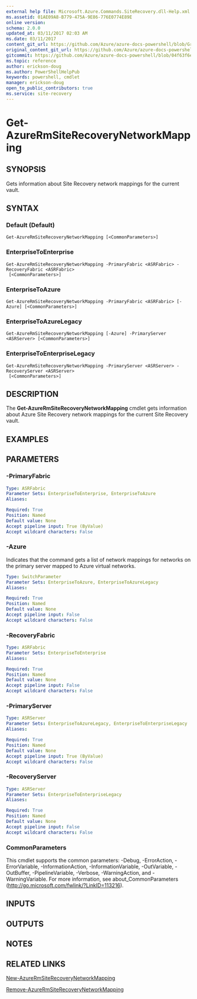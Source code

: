 ```yaml
---
external help file: Microsoft.Azure.Commands.SiteRecovery.dll-Help.xml
ms.assetid: 01AE09A8-B779-475A-9E86-776E0774E89E
online version:
schema: 2.0.0
updated_at: 03/11/2017 02:03 AM
ms.date: 03/11/2017
content_git_url: https://github.com/Azure/azure-docs-powershell/blob/Graham71305/azureps-cmdlets-docs/ResourceManager/AzureRM.SiteRecovery/v3.6.0/Get-AzureRmSiteRecoveryNetworkMapping.md
original_content_git_url: https://github.com/Azure/azure-docs-powershell/blob/Graham71305/azureps-cmdlets-docs/ResourceManager/AzureRM.SiteRecovery/v3.6.0/Get-AzureRmSiteRecoveryNetworkMapping.md
gitcommit: https://github.com/Azure/azure-docs-powershell/blob/04f63f6e685743ace2c57eb157574e34e8610b1c
ms.topic: reference
author: erickson-doug
ms.author: PowerShellHelpPub
keywords: powershell, cmdlet
manager: erickson-doug
open_to_public_contributors: true
ms.service: site-recovery
---
```


# Get-AzureRmSiteRecoveryNetworkMapping

## SYNOPSIS
Gets information about Site Recovery network mappings for the current vault.

## SYNTAX

### Default (Default)
```
Get-AzureRmSiteRecoveryNetworkMapping [<CommonParameters>]
```

### EnterpriseToEnterprise
```
Get-AzureRmSiteRecoveryNetworkMapping -PrimaryFabric <ASRFabric> -RecoveryFabric <ASRFabric>
 [<CommonParameters>]
```

### EnterpriseToAzure
```
Get-AzureRmSiteRecoveryNetworkMapping -PrimaryFabric <ASRFabric> [-Azure] [<CommonParameters>]
```

### EnterpriseToAzureLegacy
```
Get-AzureRmSiteRecoveryNetworkMapping [-Azure] -PrimaryServer <ASRServer> [<CommonParameters>]
```

### EnterpriseToEnterpriseLegacy
```
Get-AzureRmSiteRecoveryNetworkMapping -PrimaryServer <ASRServer> -RecoveryServer <ASRServer>
 [<CommonParameters>]
```

## DESCRIPTION
The **Get-AzureRmSiteRecoveryNetworkMapping** cmdlet gets information about Azure Site Recovery network mappings for the current Site Recovery vault.

## EXAMPLES

## PARAMETERS

### -PrimaryFabric
```yaml
Type: ASRFabric
Parameter Sets: EnterpriseToEnterprise, EnterpriseToAzure
Aliases: 

Required: True
Position: Named
Default value: None
Accept pipeline input: True (ByValue)
Accept wildcard characters: False
```

### -Azure
Indicates that the command gets a list of network mappings for networks on the primary server mapped to Azure virtual networks.

```yaml
Type: SwitchParameter
Parameter Sets: EnterpriseToAzure, EnterpriseToAzureLegacy
Aliases: 

Required: True
Position: Named
Default value: None
Accept pipeline input: False
Accept wildcard characters: False
```

### -RecoveryFabric
```yaml
Type: ASRFabric
Parameter Sets: EnterpriseToEnterprise
Aliases: 

Required: True
Position: Named
Default value: None
Accept pipeline input: False
Accept wildcard characters: False
```

### -PrimaryServer
```yaml
Type: ASRServer
Parameter Sets: EnterpriseToAzureLegacy, EnterpriseToEnterpriseLegacy
Aliases: 

Required: True
Position: Named
Default value: None
Accept pipeline input: True (ByValue)
Accept wildcard characters: False
```

### -RecoveryServer
```yaml
Type: ASRServer
Parameter Sets: EnterpriseToEnterpriseLegacy
Aliases: 

Required: True
Position: Named
Default value: None
Accept pipeline input: False
Accept wildcard characters: False
```

### CommonParameters
This cmdlet supports the common parameters: -Debug, -ErrorAction, -ErrorVariable, -InformationAction, -InformationVariable, -OutVariable, -OutBuffer, -PipelineVariable, -Verbose, -WarningAction, and -WarningVariable. For more information, see about_CommonParameters (http://go.microsoft.com/fwlink/?LinkID=113216).

## INPUTS

## OUTPUTS

## NOTES

## RELATED LINKS

[New-AzureRmSiteRecoveryNetworkMapping](./New-AzureRmSiteRecoveryNetworkMapping.md)

[Remove-AzureRmSiteRecoveryNetworkMapping](./Remove-AzureRmSiteRecoveryNetworkMapping.md)

